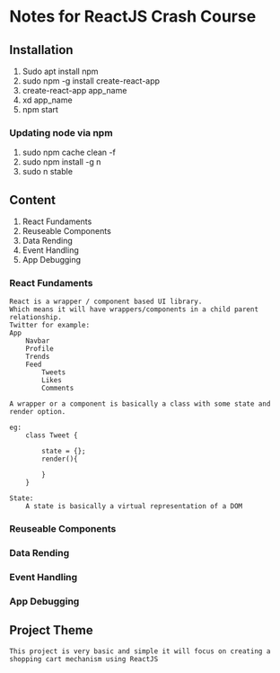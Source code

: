# Notes for ReactJS Crash Course

## Installation

1. Sudo apt install npm
2. sudo npm -g install create-react-app
3. create-react-app app_name
4. xd app_name
5. npm start

### Updating node via npm

1. sudo npm cache clean -f
2. sudo npm install -g n
3. sudo n stable

## Content

1. React Fundaments
2. Reuseable Components
3. Data Rending
4. Event Handling
5. App Debugging

### React Fundaments

    React is a wrapper / component based UI library.
    Which means it will have wrappers/components in a child parent relationship.
    Twitter for example:
    App
        Navbar
        Profile
        Trends
        Feed
            Tweets
            Likes
            Comments

    A wrapper or a component is basically a class with some state and render option.

    eg:
        class Tweet {

            state = {};
            render(){

            }
        }

    State:
        A state is basically a virtual representation of a DOM 

### Reuseable Components

### Data Rending

### Event Handling

### App Debugging

## Project Theme

    This project is very basic and simple it will focus on creating a shopping cart mechanism using ReactJS
